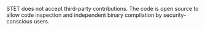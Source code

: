 STET does not accept third-party contributions. The code is open source to allow
code inspection and independent binary compilation by security-conscious users.
